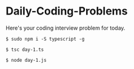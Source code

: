 # Daily-Coding-Problems
Here's your coding interview problem for today.

`$ sudo npm i -S typescript -g`

`$ tsc day-1.ts`

`$ node day-1.js`
